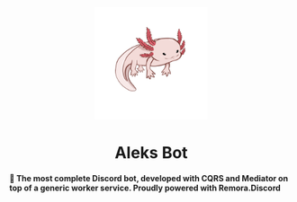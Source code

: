 <div align="center">
    <img src="Assets/axolotl.png" alt="Axolotl" width="200" height="200"/>
    <h1>Aleks Bot</h1>
</div>

<h4>🤖 The most complete Discord bot, developed with CQRS and Mediator on top of a generic worker service. Proudly powered with Remora.Discord</h4>

